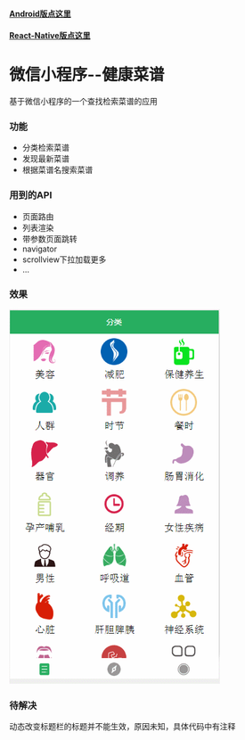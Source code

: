 #### [Android版点这里](https://github.com/bestTao/caipu_android)
#### [React-Native版点这里](https://github.com/bestTao/caipu_react-native)
# 微信小程序--健康菜谱
基于微信小程序的一个查找检索菜谱的应用
### 功能
* 分类检索菜谱
* 发现最新菜谱
* 根据菜谱名搜索菜谱

### 用到的API
* 页面路由
* 列表渲染
* 带参数页面跳转
* navigator
* scrollview下拉加载更多
* ...



### 效果

![动态图](./res/gif/demo.gif)

### 待解决
动态改变标题栏的标题并不能生效，原因未知，具体代码中有注释
